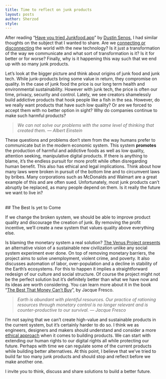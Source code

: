 ```yaml
---
title: Time to reflect on junk products
layout: posts
author: Sherzod
style:
---
```

After reading “[Have you tried Junkfood.app](https://medium.com/@dustin/have-you-tried-junkfood-app-f135bb64f95#.5ntguv42a)” by [Dustin Senos](https://medium.com/@dustin), I had similar thoughts on the subject that I wanted to share. Are we [connecting or disconnecting](https://www.youtube.com/watch?v=B8ofWFx525s) the world with the new technology? Is it just a transformation of the way we communicate and what sort of transformation is it? Is it for better or for worse? Finally, why is it happening this way such that we end up with so many junk products.

Let’s look at the bigger picture and think about origins of junk food and junk tech. While junk-products bring some value in return, they compromise on quality. In the case of junk food the price is our long term health and environmental sustainability. However with junk tech, the price is often our time, privacy, security and control. Lately, we see creators shamelessly build addictive products that hook people like a fish in the sea. However, do we really want products that have such low quality? Or are we forced to accept them with no better option in sight? Why do companies continue to make such harmful products?

> *We can not solve our problems with the same level of thinking that created them. — Albert Einstein*

 <!-- <blockquote> <q>We can not solve our problems with the same level of thinking that created them. ― Albert Einstein</q></blockquote> -->

These questions and problems don’t stem from the way humans prefer to communicate but in the modern economic system. This system **promotes** the production of harmful and addictive foods as well as low quality, attention seeking, manipulative digital products. If there is anything to blame, it’s the endless pursuit for more profit while often disregarding human benefit. This also has ethical and legal implications. Think about how many laws were broken in pursuit of the bottom line and to circumvent laws by bribes. Many corporations such as McDonalds and Walmart are a great example of this and are often sued. Unfortunately, most junk products can’t abruptly be replaced, as many people depend on them. Is it really the future we want to live in?

<br>
## The Best Is yet to Come

If we change the broken system, we should be able to improve product quality and discourage the creation of junk. By removing the profit incentive, we’ll create a new system that values quality above everything else.

Is blaming the monetary system a real solution? [The Venus Project presents](https://www.youtube.com/watch?v=Yb5ivvcTvRQ) an alternative vision of a sustainable new civilization unlike any social system experiment ever done. On top of removing monetary barriers, the project aims to solve unemployment, violent crime, and poverty. It also discusses automation of labor, over-population and a decline in stability of the Earth’s ecosystems. For this to happen it implies a straightforward redesign of our culture and social structure. Of course the project might not be the perfect solution but it’s definitely better than what we have now and its ideas are worth considering. You can learn more about it in the book “[The Best That Money Can’t Buy](http://www.amazon.com/The-Best-That-Money-Cant/dp/0964880679)”, by Jacque Fresco.

> *Earth is abundant with plentiful resources. Our practice of rationing resources through monetary control is no longer relevant and is counter-productive to our survival. — Jacque Fresco*

I’m not saying that we can’t create high-value and sustainable products in the current system, but it’s certainly harder to do so. I think we as engineers, designers and makers should understand and consider a more [ethical approach](https://ind.ie/ethical-design/) when it comes to building products. We can start with extending our human rights to our digital rights all while protecting our future. Perhaps with time we can regulate some of the current products while building better alternatives. At this point, I believe that we’ve tried to build far too many junk products and should stop and reflect before we make another one.

I invite you to think, discuss and share solutions to build a better future.
